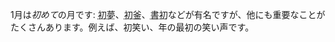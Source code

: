 1月は<em>初めて</em>の月です: <abbr title="はつゆめ, 新年の初夢">初夢</abbr>、<abbr title="はつがま, 新年の初茶会">初釜</abbr>、<abbr title="かきぞめ, 新年の初筆">書初</abbr>などが有名ですが、他にも重要なことがたくさんあります。例えば、初笑い、年の最初の笑い声です。
